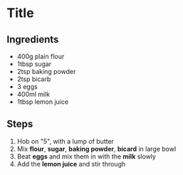 # Title

## Ingredients

- 400g plain flour
- 1tbsp sugar
- 2tsp baking powder
- 2tsp bicarb
- 3 eggs
- 400ml milk
- 1tbsp lemon juice

## Steps

1. Hob on "5", with a lump of butter
1. Mix **flour**, **sugar**, **baking powder**, **bicard**  in large bowl
1. Beat **eggs** and mix them in with the **milk** slowly
1. Add the **lemon juice** and stir through
